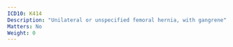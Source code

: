 ```yaml
---
ICD10: K414
Description: "Unilateral or unspecified femoral hernia, with gangrene"
Matters: No
Weight: 0
---
```


